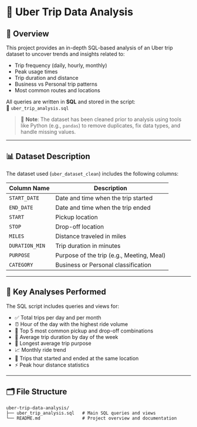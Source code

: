 
# 🚕 Uber Trip Data Analysis

## 📌 Overview

This project provides an in-depth SQL-based analysis of an Uber trip dataset to uncover trends and insights related to:

- Trip frequency (daily, hourly, monthly)
- Peak usage times
- Trip duration and distance
- Business vs Personal trip patterns
- Most common routes and locations

All queries are written in **SQL** and stored in the script:  
📄 `uber_trip_analysis.sql`

> 🧹 **Note**: The dataset has been cleaned prior to analysis using tools like Python (e.g., `pandas`) to remove duplicates, fix data types, and handle missing values.

---

## 📊 Dataset Description

The dataset used (`uber_dataset_clean`) includes the following columns:

| Column Name     | Description                                      |
|------------------|--------------------------------------------------|
| `START_DATE`     | Date and time when the trip started              |
| `END_DATE`       | Date and time when the trip ended                |
| `START`          | Pickup location                                  |
| `STOP`           | Drop-off location                                |
| `MILES`          | Distance traveled in miles                       |
| `DURATION_MIN`   | Trip duration in minutes                         |
| `PURPOSE`        | Purpose of the trip (e.g., Meeting, Meal)        |
| `CATEGORY`       | Business or Personal classification              |

---

## 🧠 Key Analyses Performed

The SQL script includes queries and views for:

- ✅ Total trips per day and per month  
- ⏰ Hour of the day with the highest ride volume  
- 🧭 Top 5 most common pickup and drop-off combinations  
- 📅 Average trip duration by day of the week  
- 🔄 Longest average trip purpose  
- 📈 Monthly ride trend  
- 🔁 Trips that started and ended at the same location  
- ⚡ Peak hour distance statistics  

---

## 🗂 File Structure

```plaintext
uber-trip-data-analysis/
├── uber_trip_analysis.sql   # Main SQL queries and views
└── README.md                # Project overview and documentation
